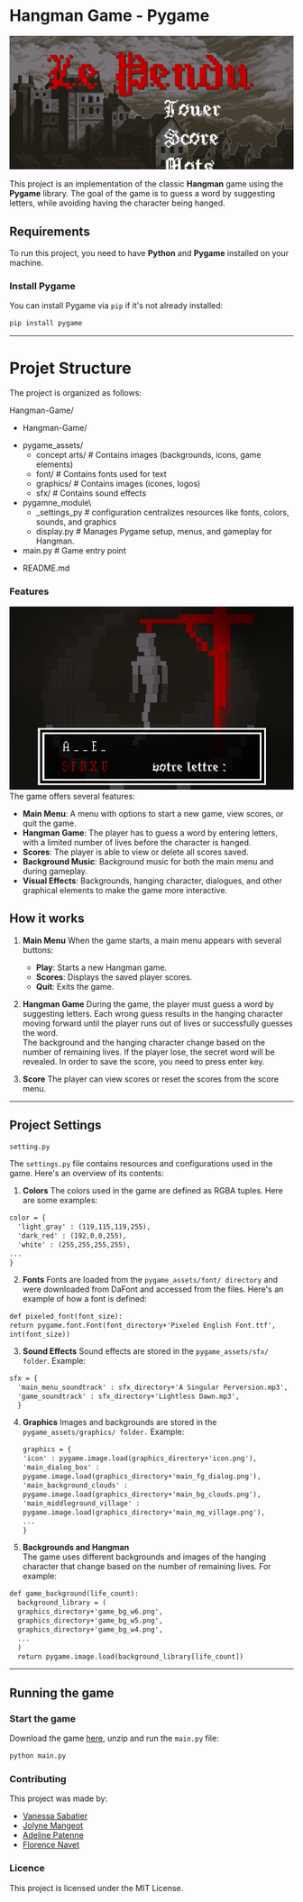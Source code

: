 # Hangman Game - Pygame
![preview main](main_preview.png)

This project is an implementation of the classic **Hangman** game using the **Pygame** library. The goal of the game is to guess a word by suggesting letters, while avoiding having the character being hanged.

## Requirements

To run this project, you need to have **Python** and **Pygame** installed on your machine.

### Install Pygame

You can install Pygame via `pip` if it's not already installed:

```bash
pip install pygame
```  
***  

# Projet Structure  

The project is organized as follows:  

Hangman-Game/
+ Hangman-Game/
 * pygame_assets/
   * concept arts/        # Contains images (backgrounds, icons, game elements)
   * font/                # Contains fonts used for text
   * graphics/            # Contains images (icones, logos)  
   * sfx/                 # Contains sound effects
 * pygamne_module\
   * _settings_py         # configuration centralizes resources like fonts, colors, sounds, and graphics
   * display.py           # Manages Pygame setup, menus, and gameplay for Hangman.
 * main.py                # Game entry point
 
+ README.md                

### Features
![preview game](game_preview.png)
The game offers several features:  

+ **Main Menu**: A menu with options to start a new game, view scores, or quit the game.
+ **Hangman Game**: The player has to guess a word by entering letters, with a limited number of lives before the character is hanged.
+ **Scores**: The player is able to view or delete all scores saved.
+ **Background Music**: Background music for both the main menu and during gameplay.
+ **Visual Effects**: Backgrounds, hanging character, dialogues, and other graphical elements to make the game more interactive.

## How it works 
1. **Main Menu**
  When the game starts, a main menu appears with several buttons:
   + **Play**: Starts a new Hangman game.
   + **Scores**: Displays the saved player scores.  
   + **Quit**: Exits the game.
     
3. **Hangman Game**
   During the game, the player must guess a word by suggesting letters. Each wrong guess results in the hanging character moving forward until the player runs out of lives      or successfully guesses the word.  
   The background and the hanging character change based on the number of remaining lives.
   If the player lose, the secret word will be revealed. 
   In order to save the score,  you need to press enter key.
5. **Score**
   The player can view scores or reset the scores from the score menu.

***  
   
## Project Settings  

```  
setting.py
```  
   The ```settings.py``` file contains resources and configurations used in the game. Here's an overview of its contents:
   
1. **Colors**
      The colors used in the game are defined as RGBA tuples. Here are some examples:
```
color = {
  'light_gray' : (119,115,119,255),
  'dark_red' : (192,0,0,255),
  'white' : (255,255,255,255),
...
}   
```
2.   **Fonts**
      Fonts are loaded from the ```pygame_assets/font/ directory``` and were downloaded from DaFont and accessed from the files. Here's an example of how a font is defined:
   ```
def pixeled_font(font_size):  
  return pygame.font.Font(font_directory+'Pixeled English Font.ttf', int(font_size))
   ```
3. **Sound Effects**
     Sound effects are stored in the ```pygame_assets/sfx/ folder```. Example:
```
sfx = {
  'main_menu_soundtrack' : sfx_directory+'A Singular Perversion.mp3',
  'game_soundtrack' : sfx_directory+'Lightless Dawn.mp3',
  }
```  

4. **Graphics**
      Images and backgrounds are stored in the ```pygame_assets/graphics/ folder.```
      Example:
      ```
    graphics = {
    'icon' : pygame.image.load(graphics_directory+'icon.png'),
    'main_dialog_box' : pygame.image.load(graphics_directory+'main_fg_dialog.png'),
    'main_background_clouds' : pygame.image.load(graphics_directory+'main_bg_clouds.png'),
    'main_middleground_village' : pygame.image.load(graphics_directory+'main_mg_village.png'),
    ...
      }
     ```
5. **Backgrounds and Hangman**  
      The game uses different backgrounds and images of the hanging character that change based on the number of remaining lives.
      For example:
```
def game_background(life_count):
  background_library = (
  graphics_directory+'game_bg_w6.png',
  graphics_directory+'game_bg_w5.png',
  graphics_directory+'game_bg_w4.png',
  ...
  )
  return pygame.image.load(background_library[life_count])
```

***  
## Running the game

### Start the game  
Download the game [here](https://github.com/vanessa13001/pendu/archive/refs/heads/main.zip), unzip and run the ```main.py``` file:  

```bash
python main.py
```  

### Contributing  
This project was made by:  
+ [Vanessa Sabatier](https://github.com/vanessa13001)
+ [Jolyne Mangeot](https://github.com/jolyne-mangeot)
+ [Adeline Patenne](https://github.com/AdelinePat/) 
+ [Florence Navet](https://github.com/florence-navet)

### Licence  
This project is licensed under the MIT License.
